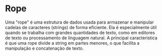 # Rope

Uma "rope" é uma estrutura de dados usada para armazenar e manipular cadeias de caracteres (strings) de forma eficiente. Ela é especialmente útil quando se trabalha com grandes quantidades de texto, como em editores de texto ou processamento de linguagem natural. A principal característica é que uma rope divide a string em partes menores, o que facilita a manipulação e concatenação de texto.

